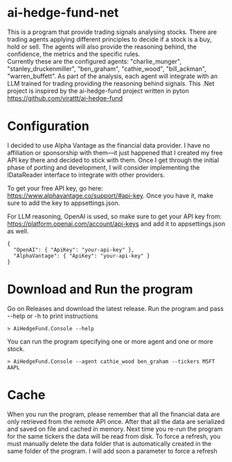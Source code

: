 # ai-hedge-fund-net
This is a program that provide trading signals analysing stocks. There are trading agents applying different principles to decide if a stock is a buy, hold or sell. The agents will also provide the reasoning behind, the confidence, the metrics and the specific rules.  
Currently these are the configured agents: "charlie_munger", "stanley_druckenmiller", "ben_graham", "cathie_wood", "bill_ackman", "warren_buffett". As part of the analysis, each agent will integrate with an LLM trained for trading providing the reasoning behind signals.
This .Net project is inspired by the ai-hedge-fund project written in pyton https://github.com/virattt/ai-hedge-fund

# Configuration
I decided to use Alpha Vantage as the financial data provider. I have no affiliation or sponsorship with them—it just happened that I created my free API key there and decided to stick with them. Once I get through the initial phase of porting and development, I will consider implementing the IDataReader interface to integrate with other providers.

To get your free API key, go here: https://www.alphavantage.co/support/#api-key. Once you have it, make sure to add the key to appsettings.json.

For LLM reasoning, OpenAI is used, so make sure to get your API key from: https://platform.openai.com/account/api-keys and add it to appsettings.json as well.
```
{
  "OpenAI": { "ApiKey": "your-api-key" },  
  "AlphaVantage": { "ApiKey": "your-api-key" }  
}
```
# Download and Run the program
Go on Releases and download the latest release. 
Run the program and pass --help or -h to print instructions
```
> AiHedgeFund.Console --help
```
You can run the program specifying one or more agent and one or more stock.
```
> AiHedgeFund.Console --agent cathie_wood ben_graham --tickers MSFT AAPL
```
# Cache
When you run the program, please remember that all the financial data are only retrieved from the remote API once. After that all the data are serialized and saved on file and cached in memory. Next time you re-run the program for the same tickers the data will be read from disk. To force a refresh, you must manually delete the data folder that is automatically created in the same folder of the program. I will add soon a parameter to force a refresh
